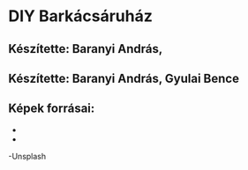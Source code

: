 # DIY Barkácsáruház

## Készítette: Baranyi András, 

## Készítette: Baranyi András, Gyulai Bence

## Képek forrásai:
- 
-
-Unsplash
